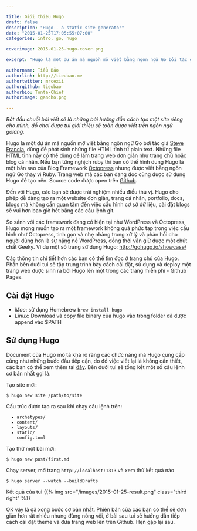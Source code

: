 ```yaml
---

title: Giới thiệu Hugo
draft: false
description: "Hugo - a static site generator"
date: "2015-01-25T17:05:55+07:00"
categories: intro, go, hugo

coverimage: 2015-01-25-hugo-cover.png

excerpt: "Hugo là một dự án mã nguồn mở viết bằng ngôn ngữ Go bởi tác giả Steve Francia, dùng để phát sinh những file HTML tĩnh từ plain text."

authorname: Tiểu Bảo
authorlink: http://tieubao.me
authortwitter: mrcexii
authorgithub: tieubao
authorbio: Tonta-Chief
authorimage: gancho.png

---
```


*Bắt đầu chuỗi bài viết sẽ là những bài hướng dẫn cách tạo một site riêng cho mình, đồ chơi được tui giới thiệu sẽ toàn được viết trên ngôn ngữ golang.*

Hugo là một dự án mã nguồn mở viết bằng ngôn ngữ Go bởi tác giả [Steve Francia](https://github.com/spf13), dùng để phát sinh những file HTML tĩnh từ plain text. Những file HTML tĩnh này có thể dùng để làm trang web đơn giản như trang chủ hoặc blog cá nhân. Nếu bạn từng nghịch ruby thì bạn có thể hình dung Hugo là một bản sao của Blog Framework [Octopress](http://octopress.org) nhưng được viết bằng ngôn ngữ Go thay vì Ruby. Trang web mà các bạn đang đọc cũng được sử dụng Hugo để tạo nên. Source code được open trên [Github](https://github.com/dwarvesf/dwarvesf-hugo).

Đến với Hugo, các bạn sẽ được trải nghiệm nhiều điều thú vị. Hugo cho phép dễ dàng tạo ra một website đơn giản, trang cá nhân, portfolio, docs, blogs mà không cần quan tâm đến việc cấu hình cơ sở dữ liệu, cài đặt blogs sẽ vui hơn bao giờ hết bằng các câu lệnh git.

So sánh với các framework đang có hiện tại như WordPress và Octopress, Hugo mong muốn tạo ra một framework không quá phức tạp trong việc cấu hình như Octopress, tinh gọn và nhẹ nhàng trong xử lý và phản hồi cho người dùng hơn là sự nặng nề WordPress, đồng thời vẫn giữ được một chút chất Geeky. Ví dụ một số trang sử dụng Hugo: http://gohugo.io/showcase/

Các thông tin chi tiết hơn các bạn có thể tìm đọc ở trang chủ của [Hugo](http://gohugo.io/overview/introduction). Phần bên dưới tui sẽ tập trung trình bày cách cài đặt, sử dụng và deploy một trang web được sinh ra bởi Hugo lên một trong các trang miễn phí - Github Pages.

## Cài đặt Hugo

- *Mac*: sử dụng Homebrew `brew install hugo`
- *Linux*: Download và copy file binary của hugo vào trong folder đã được append vào $PATH

## Sử dụng Hugo

Document của Hugo mô tả khá rõ ràng các chức năng mà Hugo cung cấp cũng như những bước đầu tiếp cận, do đó việc viết lại là không cần thiết, các bạn có thể xem thêm tại [đây](http://gohugo.io/overview/quickstart/). Bên dưới tui sẽ tổng kết một số câu lệnh cơ bản nhất gọi là.

Tạo site mới: 

```
$ hugo new site /path/to/site
```

Cấu trúc được tạo ra sau khi chạy câu lệnh trên:
```
  ▸ archetypes/
  ▸ content/
  ▸ layouts/
  ▸ static/
    config.toml
```

Tạo thử một bài mới:
```
$ hugo new post/first.md
```

Chạy server, mở trang `http://localhost:1313` và xem thử kết quả nào
```
$ hugo server --watch --buildDrafts
```

Kết quả của tui
{{% img src="/images/2015-01-25-result.png" class="third right" %}}

OK vậy là đã xong bước cơ bản nhất. Phiên bản của các bạn có thể sẽ đơn giản hơn rất nhiều nhưng đừng nóng vội, ở bài sau tui sẽ hướng dẫn tiếp cách cài đặt theme và đưa trang web lên trên Github. Hẹn gặp lại sau.
